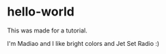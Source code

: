 # hello-world
This was made for a tutorial.

I'm Madiao and I like bright colors and Jet Set Radio :)

